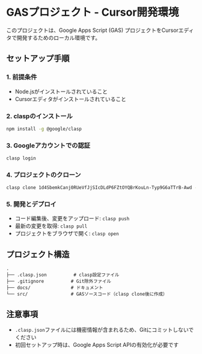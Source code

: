 # GASプロジェクト - Cursor開発環境

このプロジェクトは、Google Apps Script (GAS) プロジェクトをCursorエディタで開発するためのローカル環境です。

## セットアップ手順

### 1. 前提条件
- Node.jsがインストールされていること
- Cursorエディタがインストールされていること

### 2. claspのインストール
```bash
npm install -g @google/clasp
```

### 3. Googleアカウントでの認証
```bash
clasp login
```

### 4. プロジェクトのクローン
```bash
clasp clone 1d4SbemkCanj0RUeVfJjSIcDLdP6FZtOYQBrKouLn-Typ9G6aTTrB-Awd --rootDir ./src
```

### 5. 開発とデプロイ
- コード編集後、変更をアップロード: `clasp push`
- 最新の変更を取得: `clasp pull`
- プロジェクトをブラウザで開く: `clasp open`

## プロジェクト構造
```
.
├── .clasp.json          # clasp設定ファイル
├── .gitignore          # Git除外ファイル
├── docs/               # ドキュメント
└── src/                # GASソースコード（clasp clone後に作成）
```

## 注意事項
- `.clasp.json`ファイルには機密情報が含まれるため、Gitにコミットしないでください
- 初回セットアップ時は、Google Apps Script APIの有効化が必要です
